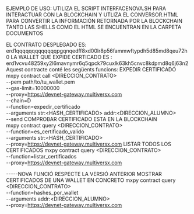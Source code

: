 EJEMPLO DE USO:
UTILIZA EL SCRIPT INTERFACENOVA.SH PARA INTERACTUAR CON LA BLOCKCHAIN Y UTLIZA EL CONVERSOR.HTML
PARA CONVERTIR LA INFORMACIÓN RETORNADA POR LA BLOCKCHAIN
TANTO LAS SHELLS COMO EL HTML SE ENCUENTRAN EN LA CARPETA DOCUMENTOS

EL CONTRATO DESPLEGADO ES: erd1qqqqqqqqqqqqqpgqnqedff8xd00lr8p56fammwftypdh5d85md8qeu72h0
LA WALLET QUE EXPIDE CERTICADO ES : erd1vcvu48259xy2l6mavnymr6q5qpck79cuxlk63kh5cnvc8kdpmd8q6j63n2
Aquest contracte conté les següents funcions:
EXPEDIR CERTIFICADO
mxpy contract call <DIRECCION_CONTRATO> \
  --pem path/to/tu_wallet.pem \
  --gas-limit=10000000 \
  --proxy=https://devnet-gateway.multiversx.com \
  --chain=D \
  --function=expedir_certificado \
  --arguments str:<HASH_CERTIFICADO> addr:<DIRECCION_ALUMNO> \
  --send
COMPROBAR CERTIFICADO ESTA EN LA BLOCKCHAIN  
mxpy contract query <DIRECCION_CONTRATO> \
  --function=es_certificado_valido \
  --arguments str:<HASH_CERTIFICADO> \
  --proxy=https://devnet-gateway.multiversx.com
LISTAR TODOS LOS CERTIFICADOS
mxpy contract query <DIRECCION_CONTRATO> \
  --function=listar_certificados \
  --proxy=https://devnet-gateway.multiversx.com
  
-----NOVA FUNCIÓ RESPECTE LA VERSIÓ ANTERIOR 
MOSTRAR CERTIFICADOS DE UNA WALLET EN CONCRETO
mxpy contract query <DIRECCION_CONTRATO> \
  --function=hashes_por_wallet \
  --arguments addr:<DIRECCION_ALUMNO> \
  --proxy=https://devnet-gateway.multiversx.com
